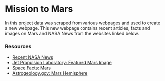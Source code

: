 # Mission to Mars
In this project data was scraped from various webpages and used to create a new webpage. This new webpage contains recent articles, facts and images on Mars and NASA News from the websites linked below. 

### Resources

* [Recent NASA News](https://mars.nasa.gov/news/?page=0&per_page=40&order=publish_date+desc%2Ccreated_at+desc&search=&category=19%2C165%2C184%2C204&blank_scope=Latest)
* [Jet Propulsion Laboratory: Featured Mars Image](https://data-class-jpl-space.s3.amazonaws.com/JPL_Space/index.html)
* [Space Facts: Mars](https://space-facts.com/mars/)
* [Astrogeology.gov: Mars Hemisphere](https://astrogeology.usgs.gov/search/results?q=hemisphere+enhanced&k1=target&v1=Mars)
